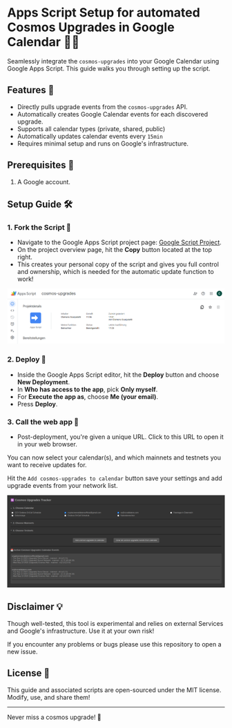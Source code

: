 # Apps Script Setup for automated Cosmos Upgrades in Google Calendar 🌌📅

Seamlessly integrate the `cosmos-upgrades` into your Google Calendar using Google Apps Script. This guide walks you through setting up the script.

## Features 🚀

- Directly pulls upgrade events from the `cosmos-upgrades` API.
- Automatically creates Google Calendar events for each discovered upgrade.
- Supports all calendar types (private, shared, public)
- Automatically updates calendar events every `15min`
- Requires minimal setup and runs on Google's infrastructure.

## Prerequisites 📜

1. A Google account.

## Setup Guide 🛠️

### 1. Fork the Script 🍴

- Navigate to the Google Apps Script project page: [Google Script Project](https://script.google.com/home/projects/1IU3doZX1iY20JJ_DbwRNOwuufWIrLCqgFauwTsfp3d9jyxPYTViTXBte).
- On the project overview page, hit the **Copy** button located at the top right.
- This creates your personal copy of the script and gives you full control and ownership, which is needed for the automatic update function to work!

![Fork the script](script_fork.png)

### 2. Deploy 🚀

- Inside the Google Apps Script editor, hit the **Deploy** button and choose **New Deployment**.
- In **Who has access to the app**, pick **Only myself**.
- For **Execute the app as**, choose **Me (your email)**.
- Press **Deploy**.

### 3. Call the web app 🌌

- Post-deployment, you're given a unique URL. Click to this URL to open it in your web browser. 

You can now select your calendar(s), and which mainnets and testnets you want to receive updates for.

Hit the `Add cosmos-upgrades to calendar` button save your settings and add upgrade events from your network list.

![You're now set!](script_done.png)

## Disclaimer 💡

Though well-tested, this tool is experimental and relies on external Services and Google's infrastructure. Use it at your own risk! 

If you encounter any problems or bugs please use this repository to open a new issue.

## License 📄

This guide and associated scripts are open-sourced under the MIT license. Modify, use, and share them!

---

Never miss a cosmos upgrade! 🎉